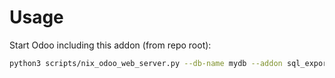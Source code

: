 # Usage

Start Odoo including this addon (from repo root):

```bash
python3 scripts/nix_odoo_web_server.py --db-name mydb --addon sql_export_mail
```
